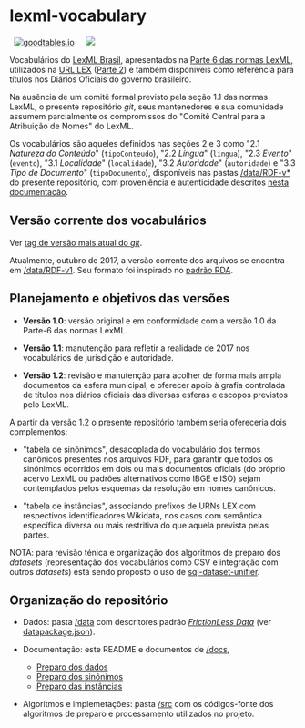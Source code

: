 # lexml-vocabulary

&nbsp; [![goodtables.io](https://goodtables.io/badge/github/okfn-brasil/lexml-vocabulary.svg)](https://goodtables.io/github/okfn-brasil/lexml-vocabulary)
 &nbsp;&nbsp;&nbsp; [![](https://upload.wikimedia.org/wikipedia/commons/e/eb/PICOL_icon_View.svg)](http://data.okfn.org/tools/view?url=https%3A%2F%2Fraw.githubusercontent.com%2Fokfn-brasil%2Flexml-vocabulary%2Fmaster%2Fdatapackage.json)

Vocabulários do [LexML Brasil](https://pt.wikipedia.org/wiki/LexML_Brasil), apresentados na [Parte 6 das normas LexML](http://projeto.lexml.gov.br/documentacao/Parte-6-Vocabularios-Controlados.pdf),  utilizados na [URL LEX](https://en.wikipedia.org/wiki/Lex_(URN)) ([Parte 2](http://projeto.lexml.gov.br/documentacao/Parte-2-LexML-URN.pdf)) e também disponíveis como referência para títulos nos Diários Oficiais do governo brasileiro.

Na ausência de um comitê formal previsto pela seção 1.1 das normas LexML, o presente repositório *git*, seus mantenedores e sua comunidade assumem parcialmente os compromissos do "Comitê Central para a Atribuição de Nomes" do LexML.

Os vocabulários são aqueles definidos nas seções 2 e 3 como "2.1 *Natureza do Conteúdo*" (`tipoConteudo`), "2.2 *Língua*" (`lingua`),  "2.3 *Evento*" (`evento`),  "3.1 *Localidade*" (`localidade`),  "3.2 *Autoridade*" (`autoridade`) e  "3.3 *Tipo de Documento*" (`tipoDocumento`), 
disponíveis nas pastas [/data/RDF-v*](data) do presente repositório, com proveniência e autenticidade descritos [nesta documentação](docs/preparo.md).


## Versão corrente dos vocabulários

Ver [tag de versão mais atual do *git*](https://github.com/okfn-brasil/lexml-vocabulary/releases).

Atualmente, outubro de 2017, a versão corrente dos arquivos se encontra em [/data/RDF-v1](data/RDF-v1). Seu formato foi inspirado no [padrão RDA](https://en.wikipedia.org/wiki/Resource_Description_and_Access).


## Planejamento e objetivos das versões

* **Versão 1.0**: versão original e em conformidade com a versão 1.0 da Parte-6 das normas LexML.

* **Versão 1.1**: manutenção para refletir a realidade de 2017 nos vocabulários de jurisdição e autoridade.

* **Versão 1.2**: revisão e manutenção para acolher de forma mais ampla documentos da esfera municipal, e oferecer apoio à grafia controlada de títulos nos diários oficiais das diversas esferas e escopos previstos pelo LexML.

A partir da versão 1.2 o presente repositório também seria ofereceria dois complementos:

* "tabela de sinônimos", desacoplada do vocabulário dos termos canônicos presentes nos arquivos RDF, para garantir que todos os sinônimos ocorridos em dois ou mais documentos oficiais (do próprio acervo LexML ou padrões alternativos como IBGE e ISO) sejam contemplados pelos esquemas da resolução em nomes canônicos.

* "tabela de instâncias", associando prefixos de URNs LEX com respectivos identificadores Wikidata, nos casos com semântica específica diversa ou mais restritiva do que aquela prevista pelas partes.

NOTA: para revisão ténica e organização dos algoritmos de preparo dos *datasets* (representação dos vocabulários como CSV e integração com outros *datasets*) está sendo proposto o uso de [sql-dataset-unifier](https://github.com/datasets-br/sql-unifier).

## Organização do repositório

* Dados: pasta [/data](data) com descritores padrão [*FrictionLess Data*](http://frictionlessdata.io/) (ver [datapackage.json](datapackage.json)).

* Documentação: este README e documentos de [/docs](docs),
   * [Preparo dos dados](docs/preparo.md)
   * [Preparo dos sinônimos](docs/sinonimos.md)
   * [Preparo das instâncias](docs/instancias.md)

* Algoritmos e implemetações: pasta [/src](src) com os códigos-fonte dos algoritmos de preparo e processamento utilizados no projeto.
